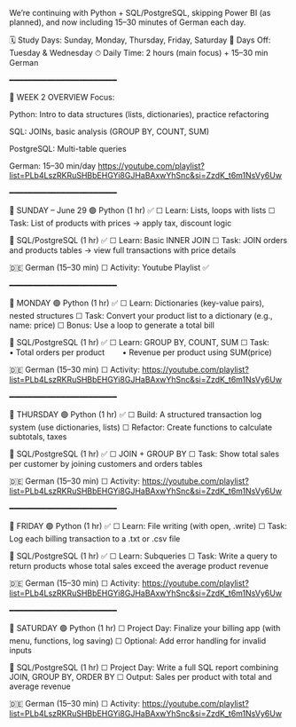We’re continuing with Python + SQL/PostgreSQL, skipping Power BI (as planned), and now including 15–30 minutes of German each day.

🗓️ Study Days: Sunday, Monday, Thursday, Friday, Saturday
🛑 Days Off: Tuesday & Wednesday
⏱ Daily Time: 2 hours (main focus) + 15–30 min German

━━━━━━━━━━━━━━━━━━━━━━━

📘 WEEK 2 OVERVIEW
Focus:

Python: Intro to data structures (lists, dictionaries), practice refactoring

SQL: JOINs, basic analysis (GROUP BY, COUNT, SUM)

PostgreSQL: Multi-table queries

German: 15–30 min/day https://youtube.com/playlist?list=PLb4LszRKRuSHBbEHGYi8GJHaBAxwYhSnc&si=ZzdK_t6m1NsVy6Uw 

━━━━━━━━━━━━━━━━━━━━━━━

📅 SUNDAY – June 29
🟢 Python (1 hr) ✅
☐ Learn: Lists, loops with lists
☐ Task: List of products with prices → apply tax, discount logic

🔵 SQL/PostgreSQL (1 hr) ✅
☐ Learn: Basic INNER JOIN
☐ Task: JOIN orders and products tables → view full transactions with price details

🇩🇪 German (15–30 min)
☐ Activity: Youtube Playlist ✅

━━━━━━━━━━━━━━━━━━━━━━━

📅 MONDAY
🟢 Python (1 hr) ✅
☐ Learn: Dictionaries (key-value pairs), nested structures
☐ Task: Convert your product list to a dictionary (e.g., name: price)
☐ Bonus: Use a loop to generate a total bill

🔵 SQL/PostgreSQL (1 hr) ✅
☐ Learn: GROUP BY, COUNT, SUM
☐ Task:
  • Total orders per product
  • Revenue per product using SUM(price)

🇩🇪 German (15–30 min)
☐ Activity: https://youtube.com/playlist?list=PLb4LszRKRuSHBbEHGYi8GJHaBAxwYhSnc&si=ZzdK_t6m1NsVy6Uw

━━━━━━━━━━━━━━━━━━━━━━━

📅 THURSDAY
🟢 Python (1 hr) ✅
☐ Build: A structured transaction log system (use dictionaries, lists)
☐ Refactor: Create functions to calculate subtotals, taxes

🔵 SQL/PostgreSQL (1 hr) ✅
☐ JOIN + GROUP BY
☐ Task: Show total sales per customer by joining customers and orders tables

🇩🇪 German (15–30 min)
☐ Activity: https://youtube.com/playlist?list=PLb4LszRKRuSHBbEHGYi8GJHaBAxwYhSnc&si=ZzdK_t6m1NsVy6Uw

━━━━━━━━━━━━━━━━━━━━━━━

📅 FRIDAY
🟢 Python (1 hr) ✅
☐ Learn: File writing (with open, .write)
☐ Task: Log each billing transaction to a .txt or .csv file

🔵 SQL/PostgreSQL (1 hr) ✅
☐ Learn: Subqueries
☐ Task: Write a query to return products whose total sales exceed the average product revenue

🇩🇪 German (15–30 min)
☐ Activity: https://youtube.com/playlist?list=PLb4LszRKRuSHBbEHGYi8GJHaBAxwYhSnc&si=ZzdK_t6m1NsVy6Uw

━━━━━━━━━━━━━━━━━━━━━━━

📅 SATURDAY
🟢 Python (1 hr)
☐ Project Day: Finalize your billing app (with menu, functions, log saving)
☐ Optional: Add error handling for invalid inputs

🔵 SQL/PostgreSQL (1 hr)
☐ Project Day: Write a full SQL report combining JOIN, GROUP BY, ORDER BY
☐ Output: Sales per product with total and average revenue

🇩🇪 German (15–30 min)
☐ Activity: https://youtube.com/playlist?list=PLb4LszRKRuSHBbEHGYi8GJHaBAxwYhSnc&si=ZzdK_t6m1NsVy6Uw
